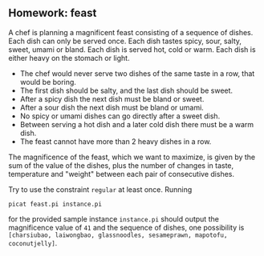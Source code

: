 ## Homework: feast

A chef is planning a magnificent feast consisting of a sequence of dishes. Each dish can only be served once. Each dish tastes spicy, sour, salty, sweet, umami or bland. Each dish is served hot, cold or warm. Each dish is either heavy on the stomach or light.

* The chef would never serve two dishes of the same taste in a row, that would be boring. 
* The first dish should be salty, and the last dish should be sweet. 
* After a spicy dish the next dish must be bland or sweet. 
* After a sour dish the next dish must be bland or umami. 
* No spicy or umami dishes can go directly after a sweet dish.
* Between serving a hot dish and a later cold dish there must be a warm dish.
* The feast cannot have more than 2 heavy dishes in a row.

The magnificence of the feast, which we want to maximize, is given by the sum of the value of the dishes, plus the number of changes in taste, temperature and "weight" between each pair of consecutive dishes.

Try to use the constraint `regular` at least once. Running
```
picat feast.pi instance.pi
```
for the provided sample instance `instance.pi` should output the magnificence value of `41` and the sequence of dishes, one possibility is `[charsiubao, laiwongbao, glassnoodles, sesameprawn, mapotofu, coconutjelly]`.